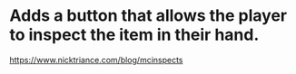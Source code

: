 <h1> Adds a button that allows the player to inspect the item in their hand. </h1>

https://www.nicktriance.com/blog/mcinspects
